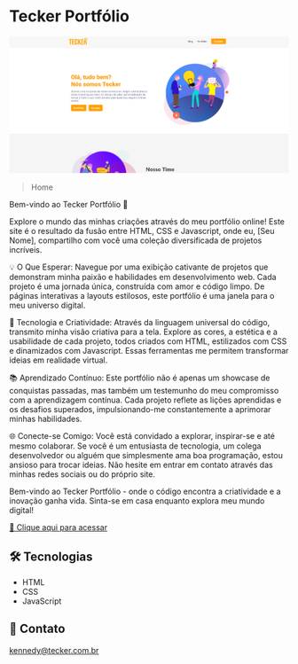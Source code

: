 # Tecker Portfólio 

![preview](./.github/preview.png)

> Home

Bem-vindo ao Tecker Portfólio 🚀

Explore o mundo das minhas criações através do meu portfólio online! Este site é o resultado da fusão entre HTML, CSS e Javascript, onde eu, [Seu Nome], compartilho com você uma coleção diversificada de projetos incríveis.

💡 O Que Esperar:
Navegue por uma exibição cativante de projetos que demonstram minha paixão e habilidades em desenvolvimento web. Cada projeto é uma jornada única, construída com amor e código limpo. De páginas interativas a layouts estilosos, este portfólio é uma janela para o meu universo digital.

🎨 Tecnologia e Criatividade:
Através da linguagem universal do código, transmito minha visão criativa para a tela. Explore as cores, a estética e a usabilidade de cada projeto, todos criados com HTML, estilizados com CSS e dinamizados com Javascript. Essas ferramentas me permitem transformar ideias em realidade virtual.

📚 Aprendizado Contínuo:
Este portfólio não é apenas um showcase de conquistas passadas, mas também um testemunho do meu compromisso com a aprendizagem contínua. Cada projeto reflete as lições aprendidas e os desafios superados, impulsionando-me constantemente a aprimorar minhas habilidades.

🌐 Conecte-se Comigo:
Você está convidado a explorar, inspirar-se e até mesmo colaborar. Se você é um entusiasta de tecnologia, um colega desenvolvedor ou alguém que simplesmente ama boa programação, estou ansioso para trocar ideias. Não hesite em entrar em contato através das minhas redes sociais ou do próprio site.

Bem-vindo ao Tecker Portfólio - onde o código encontra a criatividade e a inovação ganha vida. Sinta-se em casa enquanto explora meu mundo digital!

[🔗 Clique aqui para acessar](https://kennedysmartins.github.io/Portfolio/)


## 🛠️ Tecnologias

- HTML
- CSS
- JavaScript

## 💛 Contato

kennedy@tecker.com.br
